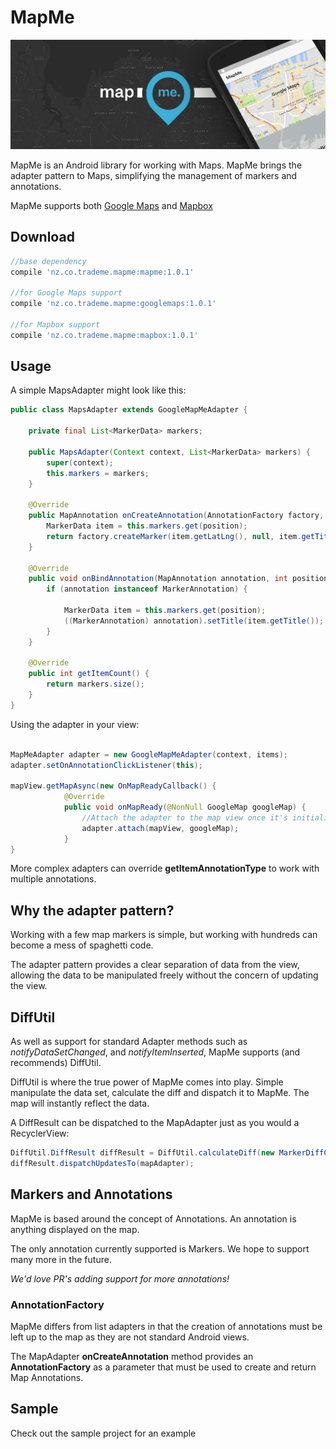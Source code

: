 # MapMe

![MapMe](./img/feature.png)

MapMe is an Android library for working with Maps. MapMe brings the adapter pattern to Maps, simplifying the management of markers and annotations.

MapMe supports both [Google Maps](https://developers.google.com/maps/documentation/android-api/) and [Mapbox](https://www.mapbox.com/android-sdk/)


Download
-----

```groovy
//base dependency
compile 'nz.co.trademe.mapme:mapme:1.0.1'
  
//for Google Maps support
compile 'nz.co.trademe.mapme:googlemaps:1.0.1'
  
//for Mapbox support
compile 'nz.co.trademe.mapme:mapbox:1.0.1'

```

Usage
-----
A simple MapsAdapter might look like this:

```java
public class MapsAdapter extends GoogleMapMeAdapter {
  
    private final List<MarkerData> markers;
  
    public MapsAdapter(Context context, List<MarkerData> markers) {
        super(context);
        this.markers = markers;
    }
  
    @Override
    public MapAnnotation onCreateAnnotation(AnnotationFactory factory, int position, int annotationType) {
        MarkerData item = this.markers.get(position);
        return factory.createMarker(item.getLatLng(), null, item.getTitle());
    }
  
    @Override
    public void onBindAnnotation(MapAnnotation annotation, int position, Object payload) {
        if (annotation instanceof MarkerAnnotation) {
            
            MarkerData item = this.markers.get(position);
            ((MarkerAnnotation) annotation).setTitle(item.getTitle());
        }
    }
  
    @Override
    public int getItemCount() {
        return markers.size();
    }
}

```

Using the adapter in your view:

```java

MapMeAdapter adapter = new GoogleMapMeAdapter(context, items);
adapter.setOnAnnotationClickListener(this);
  
mapView.getMapAsync(new OnMapReadyCallback() {
            @Override
            public void onMapReady(@NonNull GoogleMap googleMap) {              
                //Attach the adapter to the map view once it's initialized
                adapter.attach(mapView, googleMap);
            }
}
```

More complex adapters can override **getItemAnnotationType** to work with multiple annotations.

Why the adapter pattern?
-----

Working with a few map markers is simple, but working with hundreds can become a mess of spaghetti code. 

The adapter pattern provides a clear separation of data from the view, allowing the data to be manipulated freely without the concern of updating the view.

## DiffUtil
As well as support for standard Adapter methods such as *notifyDataSetChanged*, and *notifyItemInserted*, MapMe supports (and recommends) DiffUtil.

DiffUtil is where the true power of MapMe comes into play. Simple manipulate the data set, calculate the diff and dispatch it to MapMe. The map will instantly reflect the data.

A DiffResult can be dispatched to the MapAdapter just as you would a RecyclerView:

```java
DiffUtil.DiffResult diffResult = DiffUtil.calculateDiff(new MarkerDiffCallback(this.markers, newMarkers));
diffResult.dispatchUpdatesTo(mapAdapter);
```

Markers and Annotations
-----
MapMe is based around the concept of Annotations. An annotation is anything displayed on the map.

The only annotation currently supported is Markers. We hope to support many more in the future.

*We'd love PR's adding support for more annotations!*



### AnnotationFactory
MapMe differs from list adapters in that the creation of annotations must be left up to the map as they are not standard Android views.

The MapAdapter **onCreateAnnotation** method provides an **AnnotationFactory** as a parameter that must be used to create and return Map Annotations.


## Sample

Check out the sample project for an example
